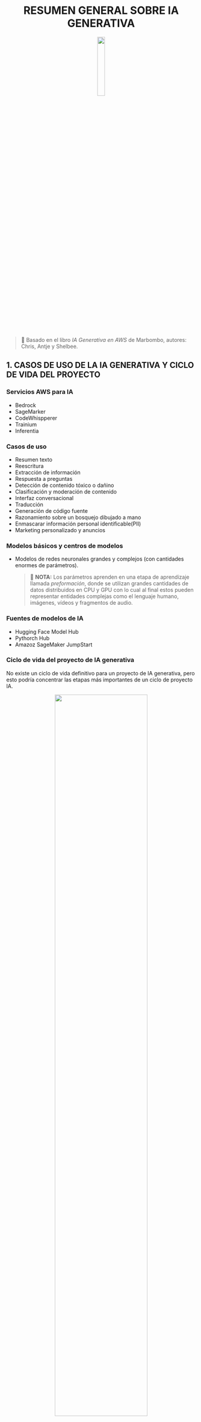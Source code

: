 
<div align="center">

# RESUMEN GENERAL SOBRE IA GENERATIVA 

<img src="/imagenes/portada.png" width="20%">

</div>

> 📖 Basado en el libro *IA Generativa en AWS* de Marbombo, autores: Chris, Antje y Shelbee.

## 1. CASOS DE USO DE LA IA GENERATIVA Y CICLO DE VIDA DEL PROYECTO

### Servicios AWS para IA 
- Bedrock
- SageMarker
- CodeWhispperer
- Trainium
- Inferentia

### Casos de uso
- Resumen texto
- Reescritura
- Extracción de información
- Respuesta a preguntas
- Detección de contenido tóxico o dañino
- Clasificación y moderación de contenido
- Interfaz conversacional
- Traducción 
- Generación de código fuente
- Razonamiento sobre un bosquejo dibujado a mano
- Enmascarar información personal identificable(PII)
- Marketing personalizado y anuncios

### Modelos básicos y centros de modelos
- Modelos de redes neuronales grandes y complejos (con cantidades enormes de parámetros).
    > 📌 **NOTA:**  Los parámetros aprenden en una etapa de aprendizaje llamada *preformación*, donde se utilizan grandes cantidades de datos distribuidos en CPU y GPU con lo cual al final estos pueden representar entidades complejas como el lenguaje humano, imágenes, vídeos y fragmentos de audio. 

### Fuentes de modelos de IA
- Hugging Face Model Hub
- Pythorch Hub
- Amazoz SageMaker JumpStart

### Ciclo de vida del proyecto de IA generativa
No existe un ciclo de vida definitivo para un proyecto de IA generativa, pero esto podría concentrar las etapas más importantes de un ciclo de proyecto IA.

<div align="center">
    <img src="/imagenes/ciclo-vida-proyecto-IA.png" width="70%">
</div>




- **Identifique caso de uso**
    Aquí se define el caso de uso, alcance y tarea específica con el fin de tener claro los objetivos, comprender el potencial y las limitaciones. 
- **Experimente y seleccione** 
    Se utilizan técnicas de *ingeniería de indicaciones* y *aprendizaje de contexto*. Inicie con un modelo básico existente y ajuste según la necesidad de la aplicación. Evalúe tamaño y recursos, probando distintas opciones en entornos como Amazon SageMaker, Hugging Face u otros para iterar rápido antes de escalar.
- **Adapte alinee y mejore** 
    Personalice el modelo al dominio específico y caso de uso, afinando datos y parámetros. Use técnicas como RLHF para alinearlo con valores y preferencias humanas, y compleméntelo con fuentes externas o APIs.
- **Evalúe** 
    Defina métricas claras para medir mejoras y alineación con metas empresariales. La evaluación continua durante la adaptación asegura que el modelo evolucione en la dirección correcta.
- **Instale e integre** 
    Implemente el modelo optimizando la inferencia y reduciendo latencia para mejorar la experiencia del usuario. Utilice instancias de AWS optimizadas para cargas generativas y puntos de conexión flexibles.
- **Monitoree**  
    Configure métricas y alertas con servicios como Amazon CloudWatch y CloudTrail para supervisar rendimiento y seguridad. Mantenga un control constante para ajustar y optimizar en producción.

![Ciclo de vida](/imagenes/ciclo-vida.png)

### ¿Por qué IA generativa en la nube?

- **Mayor flexibilidad y elección**
    La nube ofrece la posibilidad de acceder a una amplia gama de servicios, modelos y herramientas para ajustarse a diferentes necesidades y casos de uso. Permite elegir el modelo adecuado para un proyecto y cambiarlo cuando sea necesario, aprovechando de forma continua las mejoras y nuevos modelos que aparecen.
- **Funciones de seguridad y gestión de nivel empresarial**
    Los proveedores de nube suelen integrar medidas avanzadas de seguridad y gestión para proteger datos, redes y accesos. Esto incluye cifrado, aislamiento de entornos, autenticación, autorización y detección de amenazas, lo que resulta esencial en sectores con altos requerimientos regulatorios. 

- **Capacidades generativas de última generación**
    Las plataformas en la nube facilitan el uso de modelos generativos de código abierto y propietario, así como herramientas para entrenamiento, ajuste fino e implementación a gran escala. Además, los proveedores invierten en infraestructura optimizada para IA, reduciendo los tiempos y costos de desarrollo.
- **Gastos operativos reducidos**
    Gracias a la infraestructura gestionada, la nube permite usar IA generativa sin tener que invertir en hardware propio, reduciendo gastos y simplificando la administración.
- **Un historial sólido de innovación continua**
    Las principales plataformas de nube mantienen un ritmo constante de innovación en inteligencia artificial, lanzando mejoras y nuevos servicios que ayudan a implementar soluciones más rápidas y eficientes.

### Creación de aplicaciones de IA generativa

Una aplicación de IA generativa incluye modelos generativos.

> 📌 **NOTA:** Generalmente, los proveedores de la nube ofrecen herramientas que empaquetan estas arquitecturas, como lo es CodeWhisper de AWS.

**Diagrama APP general**

<div align="center">

<img src="/imagenes/AppIA.jpeg" width="70%">

</div>

**Diagrama APP ejemplo en AWS**
<div align="center">
 <img src="/imagenes/AppIAAWS.jpeg" width="70%">
</div>


## 2. INGENIERÍA DE INDICACIONES Y APRENDIZAJE EN CONTEXTO 
Incluye métodos de código bajo para interactuar con modelos de IA generativa. *"Escribir indicaciones es tanto un arte como una ciencia"*.  
Aprendizaje en *contexto*: uso de pares de preguntas y respuestas.  
Ajuste de parámetros generativos, como la temperatura y *top-k*, para controlar la creatividad del modelo.
Componentes léxicos(tokens) de texto.

### Indicaciones y respuestas
Generalmente, las indicaciones se dan en texto y se da una respuesta en texto. En modelos multimodales, devuelve otro tipo de respuestas: la respuesta puede contener texto, imagen, audio o video. El modelo aprenderá a optimizar las respuestas para dar el mejor resultado.   


### Componentes léxicos
Los modelos de IA generativa entienden las instrucciones en contexto a través de tokens, en los cuales las palabras se fragmentan y combinan de diferentes maneras, integrando diversos componentes léxicos.

<div align="center">
 <img src="/imagenes/token.png" width="70%">
</div>

> **Token 🧩:** En el contexto de la inteligencia artificial y el procesamiento de lenguaje natural, un token es una unidad mínima de texto que el modelo utiliza para procesar y generar lenguaje.
Puede ser una palabra completa, parte de una palabra, un signo de puntuación o incluso un espacio, dependiendo del sistema de tokenización.
Los modelos transforman el texto en tokens para convertirlo en representaciones numéricas que pueden ser interpretadas y manipuladas mediante cálculos algebraicos y estadísticos.

> 📌 **Ventajas:**  Esta forma de estructurar el vocabulario permite que el modelo aprenda y comprenda el lenguaje humano durante la etapa de preentrenamiento. Además, facilita el cálculo de la respuesta, ya que esta es el resultado de operaciones algebraicas y estadísticas.


### Ingeniería de indicaciones 

Habilidad enfocada en comprender y aplicar modelos de IA generativa a tareas y casos de uso, con el objetivo de obtener el máximo provecho de los modelos y sus aplicaciones.
Generalmente, se itera múltiples veces antes de obtener la respuesta final, ya que los modelos suelen generar grandes volúmenes de texto.
La mayoría de los modelos de IA generativa han sido afinados con la ayuda de personas que etiquetan los resultados, en un proceso conocido como *aprendizaje por refuerzo*.

> **aprendizaje por refuerzo** 🎯 En inteligencia artificial, el aprendizaje por refuerzo es un enfoque en el que un agente aprende a tomar decisiones mediante la interacción con un entorno, recibiendo recompensas o penalizaciones según sus acciones.
En el caso de la IA generativa, este método se emplea para afinar modelos utilizando la retroalimentación de personas que evalúan y etiquetan las salidas del modelo, ajustando así su comportamiento para alinearlo con objetivos, valores o preferencias humanas.

En una charla es importante indicar las entradas, por ejemplo, del usuario como `Usuario:`, y para las salidas del modelo utilizar `Asistente:`. Esto le da una estructura clara que facilita la interacción.

### Estructura de indicaciones

Para mejorar la calidad de la respuesta de un modelo de IA generativa, es fundamental optimizar la estructura de la indicación.  
El modelo debe tener **clara la instrucción** y contar con **contexto suficiente** para interpretar correctamente la solicitud.

- **Instrucción:** Texto de entrada que describe de forma clara y precisa lo que se desea que el modelo realice.  
  Mientras más específica y detallada sea la instrucción, mejor será la calidad de la respuesta.

- **Contexto:** Información adicional y detalles relevantes que ayudan al modelo a comprender mejor la solicitud.  
  Este puede incluir datos previos, ejemplos o referencias específicas.

Además, se pueden incluir otros elementos para orientar la respuesta del modelo:

- **Tono:** Indica el estilo de comunicación que debe utilizar el modelo (formal, informal, técnico, amigable, persuasivo, etc.).

- **Restricciones:** Límites o condiciones que debe respetar la respuesta, como extensión máxima, uso de cierto vocabulario o evitar determinados temas.

### Inferencia con cero golpes
Pido al asistente: *“Escríbeme un haiku sobre la lluvia”*.  
No doy ejemplos, solo la instrucción, y espero la respuesta en el formato correcto.  

> 📌 **Descripción:** El modelo responde únicamente con lo aprendido en su entrenamiento, sin ejemplos adicionales.  
> Es útil cuando la tarea es sencilla o bien definida.  


### Inferencia con un golpe
Pido al asistente: *“Escríbeme un haiku sobre la lluvia”*  
y le muestro un ejemplo de la estructura:  

> *“Viejo estanque,  
salta una rana al agua,  
ruido de agua.”*  

> 📌 **Descripción:** El modelo recibe un ejemplo como referencia y lo usa para imitar la forma y el estilo esperados.  
> Es útil cuando se requiere un formato o tono específico.  


### Tipos de inferencia con ejemplos

**Inferencia con un solo golpe**
Se agrega una instrucción con un ejemplo de referencia.

Indicación:
Usuario: Responda utilizando el formato mostrado. ¿Quién ganó la serie mundial de béisbol en 2016?
Los Astros de Houston ganaron la serie mundial en 2022. Derrotaron a los Filis de Filadelfia.
¿Quién ganó la serie mundial de béisbol en 2016?

Respuesta: Los Cachorros de Chicago ganaron la serie mundial de 2016. Derrotaron a los Indios de Cleveland en siete partidos...

> 📌 **NOTA:** Respuesta más cercana a lo deseado, pero con demasiado detalle.

**Inferencia con pocos golpes**
Se proporcionan múltiples ejemplos para establecer un patrón claro.

**Cuando el aprendizaje sale mal**
Si se proporcionan ejemplos incorrectos, el modelo aprende temporalmente información errónea. Ejemplo: clasificar opiniones positivas como negativas y viceversa.

### Mejores prácticas de aprendizaje en contexto

- **Comience con cero golpes**, luego pruebe uno o pocos golpes si es necesario
- **Proporcione ejemplos consistentes** que representen bien el conjunto de datos
- **Límite: 5-6 ejemplos máximo**. Si necesita más, considere afinar el modelo
- **El aprendizaje en contexto varía** según el modelo utilizado

### Mejores prácticas de ingeniería de indicaciones

#### Estructura y claridad
- **Sea claro y conciso**: Evite ambigüedad. Si confunde a humanos, confundirá al modelo
- **Ser creativo**: Indicaciones reflexivas generan respuestas innovadoras
- **Instrucción al final**: Para textos largos, mueva la instrucción al final antes del indicador de salida

#### Especificaciones técnicas
- **Transmita el tema claramente**: Especifique quién, qué, dónde, cuándo, por qué, cómo
- **Directivas explícitas**: "Resuma en una sola frase" vs descripciones vagas
- **Evite formulaciones negativas**: Use "máximo 10 palabras" vs "no más de 10 palabras"
- **Especifique tamaño de respuesta**: Incluya límites de longitud específicos

#### Técnicas avanzadas
**Cadena de pensamientos (CoT)**
Para problemas complejos, agregue "piense paso a paso":

Indicación: ¿Qué vehículo necesita más pago inicial? (piense paso a paso)
Vehículo A: $40,000 con 30% inicial
Vehículo B: $50,000 con 20% inicial

Respuesta: Vehículo A necesita más pago inicial.
A: $40,000 × 30% = $12,000
B: $50,000 × 20% = $10,000
Por tanto, A requiere $2,000 más.

**Manejo de incertidumbre**
Defina qué hacer si el modelo no sabe: "Si no está seguro, responda 'No sé'"

**Restricciones de responsabilidad**
Para dominios especializados: "No tengo licencia médica. Consulte un profesional"

**Etiquetas XML/HTML**
Use `<text>...</text>` para estructurar indicaciones complejas y `<respuesta>...</respuesta>` para formatear salidas.

### Parámetros de configuración de inferencia

<div align="center">
    <img src="/imagenes/parametros-config.png" width="70%">
</div>

#### Parámetros principales

**Max new tokens**
- Limita componentes léxicos generados
- Controla longitud, no previene alucinaciones

**Estrategias de muestreo**
- **Muestreo codificioso**: Siempre elige palabra más probable (predeterminado)
- **Muestreo aleatorio**: Selección ponderada aleatoria, más natural

<div align="center">
    <img src="/imagenes/muestreo-comparacion.png" width="70%">
</div>

**Top-k**
Limita selección a los k componentes más probables. Si k=3, elige aleatoriamente entre las 3 opciones principales.

<div align="center">
    <img src="/imagenes/top-k-ejemplo.png" width="70%">
</div>

**Top-p**
Selecciona componentes cuyas probabilidades acumuladas no excedan p. Ejemplo: p=0.32 incluye componentes con probabilidades 0.30, 0.20, 0.10, 0.02.

<div align="center">
    <img src="/imagenes/top-p-ejemplo.png" width="70%">
</div>

**Temperatura**
Controla aleatoriedad modificando distribución de probabilidad:
- **Baja (<1)**: Más conservador, concentra probabilidades
- **Alta (>1)**: Más creativo, distribuye probabilidades uniformemente  
- **1**: Mantiene distribución original del modelo

<div align="center">
    <img src="/imagenes/temperatura-comparacion.png" width="70%">
</div>

> ⚠️ **Cuidado**: Temperatura muy baja = repeticiones. Temperatura muy alta = sin sentido.

### Resumen

La ingeniería de indicaciones combina arte y ciencia para optimizar respuestas de modelos generativos. Técnicas clave: indicaciones claras, ejemplos consistentes, cadena de pensamientos, y configuración apropiada de parámetros (temperatura, top-k, top-p). Estas técnicas no modifican pesos del modelo - para personalización profunda se requiere entrenamiento específico con datos propios.